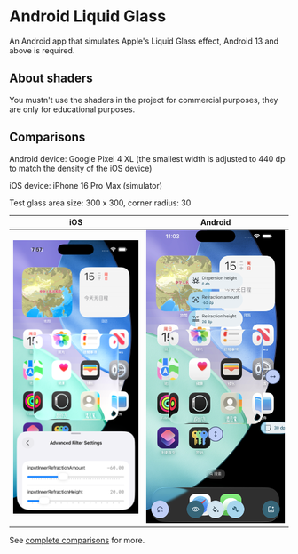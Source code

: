 # Android Liquid Glass

An Android app that simulates Apple's Liquid Glass effect, Android 13 and above is required.

## About shaders

You mustn't use the shaders in the project for commercial purposes, they are only for educational purposes.

## Comparisons

Android device: Google Pixel 4 XL (the smallest width is adjusted to 440 dp to match the density of the iOS device)

iOS device: iPhone 16 Pro Max (simulator)

Test glass area size: 300 x 300, corner radius: 30

|                        iOS                        |                        Android                        |
|:-------------------------------------------------:|:-----------------------------------------------------:|
| ![](./artworks/inner_refraction/ios/-60%2020.png) | ![](./artworks/inner_refraction/android/-60%2020.png) |

See [complete comparisons](./docs/Comparisons.md) for more.
